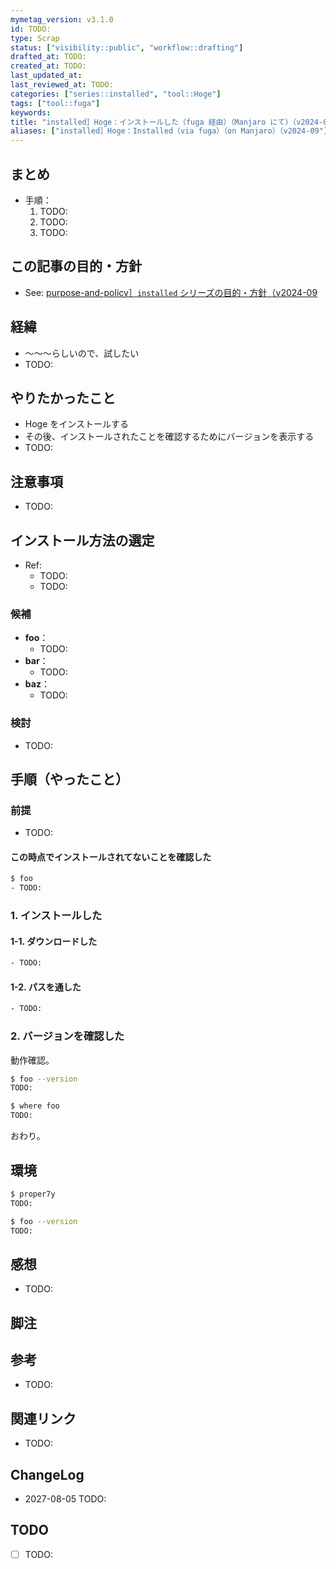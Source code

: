 ```yaml
---
mymetag_version: v3.1.0
id: TODO:
type: Scrap
status: ["visibility::public", "workflow::drafting"]
drafted_at: TODO:
created_at: TODO:
last_updated_at:
last_reviewed_at: TODO:
categories: ["series::installed", "tool::Hoge"]
tags: ["tool::fuga"]
keywords:
title: "installed］Hoge：インストールした（fuga 経由）（Manjaro にて）（v2024-09"
aliases: ["installed］Hoge：Installed（via fuga）（on Manjaro）（v2024-09"]
---
```


## まとめ

- 手順：
    1. TODO:
    2. TODO:
    3. TODO:

## この記事の目的・方針

- See: [purpose-and-policy］`installed` シリーズの目的・方針（v2024-09](ed0f0a63-51e1-43b0-8cd6-3bb77de060fb.md)

## 経緯

- 〜〜〜らしいので、試したい
- TODO:

## やりたかったこと

- Hoge をインストールする
- その後、インストールされたことを確認するためにバージョンを表示する
- TODO:

## 注意事項

- TODO:

## インストール方法の選定

- Ref:
    - TODO:
    - TODO:

### 候補

- **foo**：
    - TODO:
- **bar**：
    - TODO:
- **baz**：
    - TODO:

### 検討

- TODO:

## 手順（やったこと）

### 前提

- TODO:

#### この時点でインストールされてないことを確認した

```sh
$ foo
- TODO:
```

### 1. インストールした

#### 1-1. ダウンロードした

```sh
- TODO:
```

#### 1-2. パスを通した

```sh
- TODO:
```

### 2. バージョンを確認した

動作確認。

```sh
$ foo --version
TODO:

$ where foo
TODO:
```

おわり。

## 環境

```sh
$ proper7y
TODO:

$ foo --version
TODO:
```

## 感想

- TODO:

## 脚注

[^1]: foobarbaz

## 参考

- TODO:

## 関連リンク

- TODO:

## ChangeLog

- 2027-08-05 TODO:

## TODO

- [ ] TODO:
